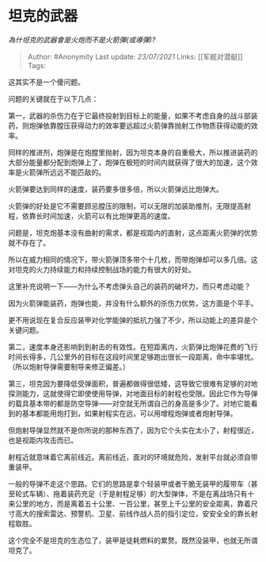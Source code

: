 # 坦克的武器
*為什坦克的武器會是火炮而不是火箭彈(或導彈)?*

> Author: #Anonymity
Last update: *23/07/2021* 
Links: [[军舰对潜艇]]
Tags:

 
这其实不是一个傻问题。

问题的关键就在于以下几点：

第一，武器的杀伤力在于它最终投射到目标上的能量，如果不考虑自身的战斗部装药，则炮弹依靠膛压获得动力的效率要远超过火箭弹靠抛射工作物质获得动能的效率。

同样的推进剂，炮弹是在炮膛里抛射，因为坦克本身的自重极大，所以推进装药的大部分能量都分配到炮弹上了，炮弹在极短的时间内就获得了很大的加速，这个效率是火箭弹所远远不能匹敌的。

火箭弹要达到同样的速度，装药要多很多倍，所以火箭弹远比炮弹大。

火箭弹的好处是它不需要顾忌膛压的限制，可以无限的加装助推剂，无限提高射程，依靠长时间加速，火箭可以有比炮弹更高的速度。

问题是，坦克炮基本没有曲射的需求，都是视距内的直射，这点距离火箭弹的优势就不存在了。

所以在威力相同的情况下，带火箭弹顶多带个十几枚，而带炮弹却可以多几倍。这对坦克的火力持续能力和持续控制战场的能力有很大的好处。

这里补充说明一下——为什么不考虑弹头自己的装药的破坏力，而只考虑动能？

因为火箭弹能装药，炮弹也能，并没有什么额外的杀伤力优势，这方面是个平手。

更不用说现在复合反应装甲对化学能弹的抵抗力强了不少，所以动能上的差异是个关键问题。

第二，速度本身还影响到到射击的有效性。在短距离内，火箭弹比炮弹花费的飞行时间长得多，几公里外的目标在这段时间里足够跑出很长一段距离，命中率堪忧。（所以炮射导弹需要制导来修正偏差。）

第三，坦克因为要降低受弹面积，普遍都做得很低矮，这导致它很难有足够的对地探测能力，这就使得它即使使用导弹，对地面目标的射程也受限。因此它作为导弹的载具基本带的都是防空导弹——对空就无所谓自己的身高是多少了。对地它能看到的基本都能用炮打到，如果射程实在远，可以用增程炮弹或者炮射导弹。

但炮射导弹显然就不是你所说的那种东西了，因为它个头实在太小了，射程很近，也是视距内攻击而已。

射程近就意味着它离前线近。离前线近，面对的环境就危险，发射平台就必须自带重装甲。

一般的导弹不走这个思路。它们的思路是拿个轻装甲或者干脆无装甲的履带车（甚至轮式车辆）、拖着装药充足（于是射程足够）的大型弹体，不是在离战场只有十来公里的地方，而是离着五十公里、一百公里，甚至上千公里的安全距离，靠着尺寸高大的搜索雷达、预警机、卫星、前线作战人员的指引定位，安安全全的靠长射程取胜。

这个完全不是坦克的生态位了，装甲是徒耗燃料的累赘。既然没装甲，也就无所谓坦克了。



